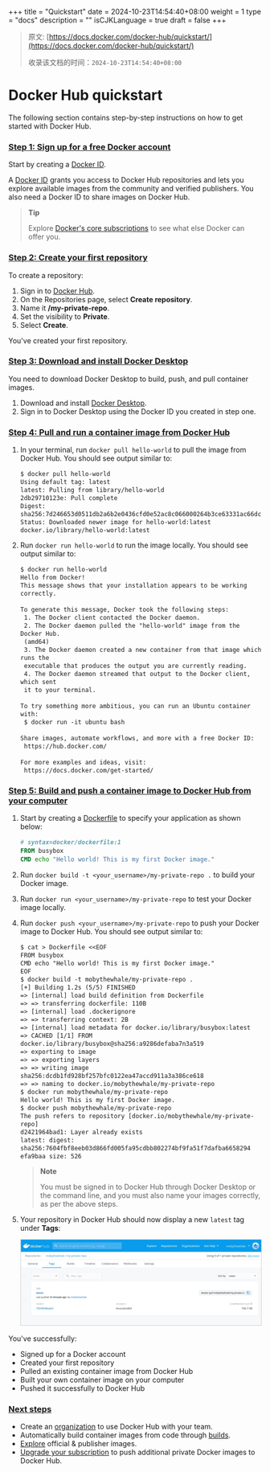 +++
title = "Quickstart"
date = 2024-10-23T14:54:40+08:00
weight = 1
type = "docs"
description = ""
isCJKLanguage = true
draft = false
+++

> 原文: [https://docs.docker.com/docker-hub/quickstart/](https://docs.docker.com/docker-hub/quickstart/)
>
> 收录该文档的时间：`2024-10-23T14:54:40+08:00`

# Docker Hub quickstart

The following section contains step-by-step instructions on how to get started with Docker Hub.

### [Step 1: Sign up for a free Docker account](https://docs.docker.com/docker-hub/quickstart/#step-1-sign-up-for-a-free-docker-account)

Start by creating a [Docker ID](https://hub.docker.com/signup).

A [Docker ID](https://docs.docker.com/accounts/create-account/) grants you access to Docker Hub repositories and lets you explore available images from the community and verified publishers. You also need a Docker ID to share images on Docker Hub.

> **Tip**
>
> 
>
> Explore [Docker's core subscriptions](https://www.docker.com/pricing/) to see what else Docker can offer you.

### [Step 2: Create your first repository](https://docs.docker.com/docker-hub/quickstart/#step-2-create-your-first-repository)

To create a repository:

1. Sign in to [Docker Hub](https://hub.docker.com/).
2. On the Repositories page, select **Create repository**.
3. Name it **<your-username>/my-private-repo**.
4. Set the visibility to **Private**.
5. Select **Create**.

You've created your first repository.

### [Step 3: Download and install Docker Desktop](https://docs.docker.com/docker-hub/quickstart/#step-3-download-and-install-docker-desktop)

You need to download Docker Desktop to build, push, and pull container images.

1. Download and install [Docker Desktop](https://docs.docker.com/desktop/).
2. Sign in to Docker Desktop using the Docker ID you created in step one.

### [Step 4: Pull and run a container image from Docker Hub](https://docs.docker.com/docker-hub/quickstart/#step-4-pull-and-run-a-container-image-from-docker-hub)

1. In your terminal, run `docker pull hello-world` to pull the image from Docker Hub. You should see output similar to:

   

   ```console
   $ docker pull hello-world
   Using default tag: latest
   latest: Pulling from library/hello-world
   2db29710123e: Pull complete
   Digest:   sha256:7d246653d0511db2a6b2e0436cfd0e52ac8c066000264b3ce63331ac66dca625
   Status: Downloaded newer image for hello-world:latest
   docker.io/library/hello-world:latest
   ```

2. Run `docker run hello-world` to run the image locally. You should see output similar to:

   

   ```console
   $ docker run hello-world
   Hello from Docker!
   This message shows that your installation appears to be working correctly.
   
   To generate this message, Docker took the following steps:
    1. The Docker client contacted the Docker daemon.
    2. The Docker daemon pulled the "hello-world" image from the Docker Hub.
    (amd64)
    3. The Docker daemon created a new container from that image which runs the
    executable that produces the output you are currently reading.
    4. The Docker daemon streamed that output to the Docker client, which sent
    it to your terminal.
   
   To try something more ambitious, you can run an Ubuntu container with:
    $ docker run -it ubuntu bash
   
   Share images, automate workflows, and more with a free Docker ID:
    https://hub.docker.com/
   
   For more examples and ideas, visit:
    https://docs.docker.com/get-started/
   ```

### [Step 5: Build and push a container image to Docker Hub from your computer](https://docs.docker.com/docker-hub/quickstart/#step-5-build-and-push-a-container-image-to-docker-hub-from-your-computer)

1. Start by creating a [Dockerfile](https://docs.docker.com/reference/dockerfile/) to specify your application as shown below:

   

   ```dockerfile
   # syntax=docker/dockerfile:1
   FROM busybox
   CMD echo "Hello world! This is my first Docker image."
   ```

2. Run `docker build -t <your_username>/my-private-repo .` to build your Docker image.

3. Run `docker run <your_username>/my-private-repo` to test your Docker image locally.

4. Run `docker push <your_username>/my-private-repo` to push your Docker image to Docker Hub. You should see output similar to:

   

   ```console
   $ cat > Dockerfile <<EOF
   FROM busybox
   CMD echo "Hello world! This is my first Docker image."
   EOF
   $ docker build -t mobythewhale/my-private-repo .
   [+] Building 1.2s (5/5) FINISHED
   => [internal] load build definition from Dockerfile
   => => transferring dockerfile: 110B
   => [internal] load .dockerignore
   => => transferring context: 2B
   => [internal] load metadata for docker.io/library/busybox:latest
   => CACHED [1/1] FROM docker.io/library/busybox@sha256:a9286defaba7n3a519
   => exporting to image
   => => exporting layers
   => => writing image sha256:dcdb1fd928bf257bfc0122ea47accd911a3a386ce618
   => => naming to docker.io/mobythewhale/my-private-repo
   $ docker run mobythewhale/my-private-repo
   Hello world! This is my first Docker image.
   $ docker push mobythewhale/my-private-repo
   The push refers to repository [docker.io/mobythewhale/my-private-repo]
   d2421964bad1: Layer already exists
   latest: digest: sha256:7604fbf8eeb03d866fd005fa95cdbb802274bf9fa51f7dafba6658294
   efa9baa size: 526
   ```

   > **Note**
   >
   > You must be signed in to Docker Hub through Docker Desktop or the command line, and you must also name your images correctly, as per the above steps.

5. Your repository in Docker Hub should now display a new `latest` tag under **Tags**:

   ![Tag created](Quickstart_img/index-tag.webp)

You've successfully:

- Signed up for a Docker account
- Created your first repository
- Pulled an existing container image from Docker Hub
- Built your own container image on your computer
- Pushed it successfully to Docker Hub

### [Next steps](https://docs.docker.com/docker-hub/quickstart/#next-steps)

- Create an [organization](https://docs.docker.com/admin/organization/orgs/) to use Docker Hub with your team.
- Automatically build container images from code through [builds](https://docs.docker.com/docker-hub/builds/).
- [Explore](https://hub.docker.com/explore) official & publisher images.
- [Upgrade your subscription](https://www.docker.com/pricing) to push additional private Docker images to Docker Hub.
